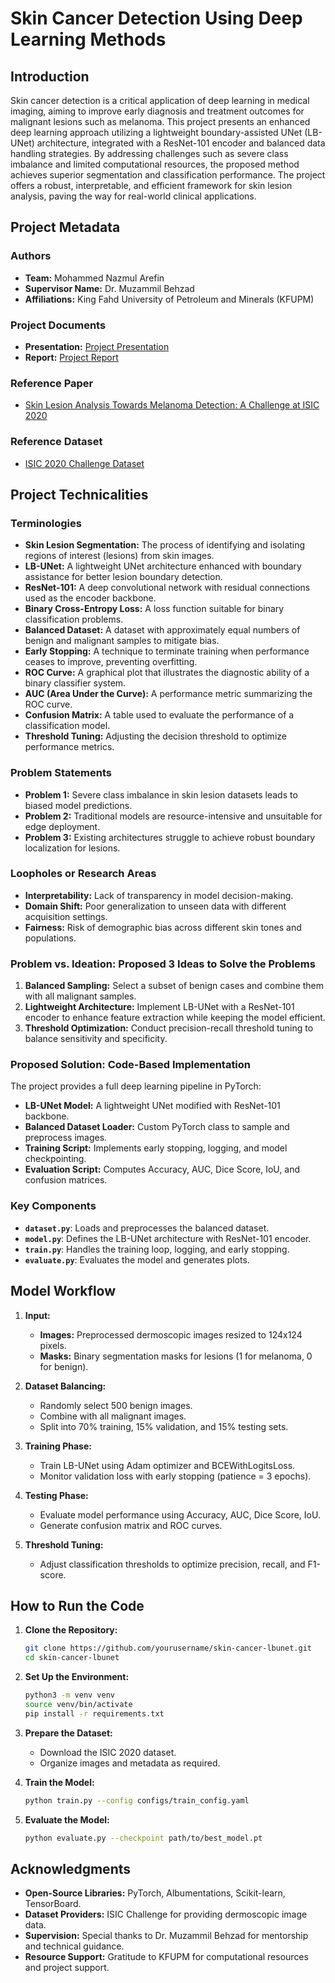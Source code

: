 # Skin Cancer Detection Using Deep Learning Methods

## Introduction
Skin cancer detection is a critical application of deep learning in medical imaging, aiming to improve early diagnosis and treatment outcomes for malignant lesions such as melanoma. This project presents an enhanced deep learning approach utilizing a lightweight boundary-assisted UNet (LB-UNet) architecture, integrated with a ResNet-101 encoder and balanced data handling strategies. By addressing challenges such as severe class imbalance and limited computational resources, the proposed method achieves superior segmentation and classification performance. The project offers a robust, interpretable, and efficient framework for skin lesion analysis, paving the way for real-world clinical applications.

## Project Metadata
### Authors
- **Team:** Mohammed Nazmul Arefin
- **Supervisor Name:** Dr. Muzammil Behzad
- **Affiliations:** King Fahd University of Petroleum and Minerals (KFUPM)

### Project Documents
- **Presentation:** [Project Presentation](/https://kfupmedusa-my.sharepoint.com/:p:/g/personal/g202416760_kfupm_edu_sa/EVimCxdRs2JMk8McPLB0Ew8Bv-wmUDaj58u0EkdYLAM5ug?e=OGWPrt)
- **Report:** [Project Report](/https://kfupmedusa-my.sharepoint.com/:b:/g/personal/g202416760_kfupm_edu_sa/EcddL1_m1lBPrnKJ011rbagBloqdg83DRjNEfgUr_AfHFQ?e=WDODl1)

### Reference Paper
- [Skin Lesion Analysis Towards Melanoma Detection: A Challenge at ISIC 2020](https://challenge.isic-archive.com/data/)

### Reference Dataset
- [ISIC 2020 Challenge Dataset](https://challenge.isic-archive.com/data/)

## Project Technicalities

### Terminologies
- **Skin Lesion Segmentation:** The process of identifying and isolating regions of interest (lesions) from skin images.
- **LB-UNet:** A lightweight UNet architecture enhanced with boundary assistance for better lesion boundary detection.
- **ResNet-101:** A deep convolutional network with residual connections used as the encoder backbone.
- **Binary Cross-Entropy Loss:** A loss function suitable for binary classification problems.
- **Balanced Dataset:** A dataset with approximately equal numbers of benign and malignant samples to mitigate bias.
- **Early Stopping:** A technique to terminate training when performance ceases to improve, preventing overfitting.
- **ROC Curve:** A graphical plot that illustrates the diagnostic ability of a binary classifier system.
- **AUC (Area Under the Curve):** A performance metric summarizing the ROC curve.
- **Confusion Matrix:** A table used to evaluate the performance of a classification model.
- **Threshold Tuning:** Adjusting the decision threshold to optimize performance metrics.

### Problem Statements
- **Problem 1:** Severe class imbalance in skin lesion datasets leads to biased model predictions.
- **Problem 2:** Traditional models are resource-intensive and unsuitable for edge deployment.
- **Problem 3:** Existing architectures struggle to achieve robust boundary localization for lesions.

### Loopholes or Research Areas
- **Interpretability:** Lack of transparency in model decision-making.
- **Domain Shift:** Poor generalization to unseen data with different acquisition settings.
- **Fairness:** Risk of demographic bias across different skin tones and populations.

### Problem vs. Ideation: Proposed 3 Ideas to Solve the Problems
1. **Balanced Sampling:** Select a subset of benign cases and combine them with all malignant samples.
2. **Lightweight Architecture:** Implement LB-UNet with a ResNet-101 encoder to enhance feature extraction while keeping the model efficient.
3. **Threshold Optimization:** Conduct precision-recall threshold tuning to balance sensitivity and specificity.

### Proposed Solution: Code-Based Implementation
The project provides a full deep learning pipeline in PyTorch:

- **LB-UNet Model:** A lightweight UNet modified with ResNet-101 backbone.
- **Balanced Dataset Loader:** Custom PyTorch class to sample and preprocess images.
- **Training Script:** Implements early stopping, logging, and model checkpointing.
- **Evaluation Script:** Computes Accuracy, AUC, Dice Score, IoU, and confusion matrices.

### Key Components
- **`dataset.py`**: Loads and preprocesses the balanced dataset.
- **`model.py`**: Defines the LB-UNet architecture with ResNet-101 encoder.
- **`train.py`**: Handles the training loop, logging, and early stopping.
- **`evaluate.py`**: Evaluates the model and generates plots.

## Model Workflow

1. **Input:**
   - **Images:** Preprocessed dermoscopic images resized to 124x124 pixels.
   - **Masks:** Binary segmentation masks for lesions (1 for melanoma, 0 for benign).

2. **Dataset Balancing:**
   - Randomly select 500 benign images.
   - Combine with all malignant images.
   - Split into 70% training, 15% validation, and 15% testing sets.

3. **Training Phase:**
   - Train LB-UNet using Adam optimizer and BCEWithLogitsLoss.
   - Monitor validation loss with early stopping (patience = 3 epochs).

4. **Testing Phase:**
   - Evaluate model performance using Accuracy, AUC, Dice Score, IoU.
   - Generate confusion matrix and ROC curves.

5. **Threshold Tuning:**
   - Adjust classification thresholds to optimize precision, recall, and F1-score.

## How to Run the Code

1. **Clone the Repository:**
    ```bash
    git clone https://github.com/yourusername/skin-cancer-lbunet.git
    cd skin-cancer-lbunet
    ```

2. **Set Up the Environment:**
    ```bash
    python3 -m venv venv
    source venv/bin/activate
    pip install -r requirements.txt
    ```

3. **Prepare the Dataset:**
    - Download the ISIC 2020 dataset.
    - Organize images and metadata as required.

4. **Train the Model:**
    ```bash
    python train.py --config configs/train_config.yaml
    ```

5. **Evaluate the Model:**
    ```bash
    python evaluate.py --checkpoint path/to/best_model.pt
    ```

## Acknowledgments
- **Open-Source Libraries:** PyTorch, Albumentations, Scikit-learn, TensorBoard.
- **Dataset Providers:** ISIC Challenge for providing dermoscopic image data.
- **Supervision:** Special thanks to Dr. Muzammil Behzad for mentorship and technical guidance.
- **Resource Support:** Gratitude to KFUPM for computational resources and project support.

